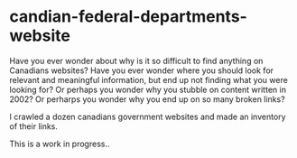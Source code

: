 # candian-federal-departments-website

Have you ever wonder about why is it so difficult to find anything on Canadians websites? 
Have you ever wonder where you should look for relevant and meaningful information, but end up not finding what you were looking for? 
Or perhaps you wonder why you stubble on content written in 2002? 
Or perharps you wonder why you end up on so many broken links?

I crawled a dozen canadians government websites and made an inventory of their links.

This is a work in progress..
